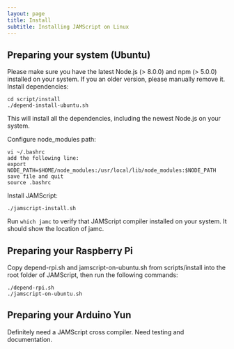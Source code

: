 ```yaml
---
layout: page
title: Install
subtitle: Installing JAMScript on Linux
---
```


## Preparing your system (Ubuntu)    

Please make sure you have the latest Node.js (> 8.0.0) and npm (> 5.0.0) installed on your system.
If you an older version, please manually remove it. 
Install dependencies:  
```shell
cd script/install
./depend-install-ubuntu.sh
```  
This will install all the dependencies, including the newest Node.js on your system.  

Configure node_modules path:
```shell
vi ~/.bashrc
add the following line:
export NODE_PATH=$HOME/node_modules:/usr/local/lib/node_modules:$NODE_PATH
save file and quit
source .bashrc
```  
  
Install JAMScript:
```shell
./jamscript-install.sh
```

Run `which jamc` to verify that JAMScript compiler installed on your system. It should show the location of jamc.

## Preparing your Raspberry Pi

Copy depend-rpi.sh and jamscript-on-ubuntu.sh from scripts/install into the root folder of JAMScript, then run the following commands:  
```shell
./depend-rpi.sh
./jamscript-on-ubuntu.sh
```

## Preparing your Arduino Yun

Definitely need a JAMScript cross compiler.
Need testing and documentation.
